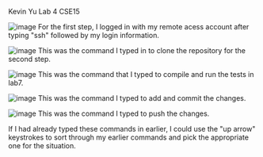 Kevin Yu
Lab 4
CSE15

![image](https://user-images.githubusercontent.com/122575342/221780976-f6f948ef-d3b5-44e5-bbcb-f220ae51ea8e.png)
For the first step, I logged in with my remote acess account after typing "ssh" followed by my login information.

![image](https://user-images.githubusercontent.com/122575342/221782003-9facd5f3-e6bb-424f-badf-75336ae7a927.png)
This was the command I typed in to clone the repository for the second step.

![image](https://user-images.githubusercontent.com/122575342/221782461-f3d39b92-b851-4ec4-8d86-ba3178decfcb.png)
This was the command that I typed to compile and run the tests in lab7.

![image](https://user-images.githubusercontent.com/122575342/221782843-241160db-d312-4cdd-9f75-9afd96f75569.png)
This was the command I typed to add and commit the changes.

![image](https://user-images.githubusercontent.com/122575342/221783187-1119bd98-3d83-466c-b497-64b2f1e9618f.png)
This was the command I typed to push the changes.

If I had already typed these commands in earlier, I could use the "up arrow" keystrokes to sort through my earlier commands and pick the appropriate one
for the situation.

